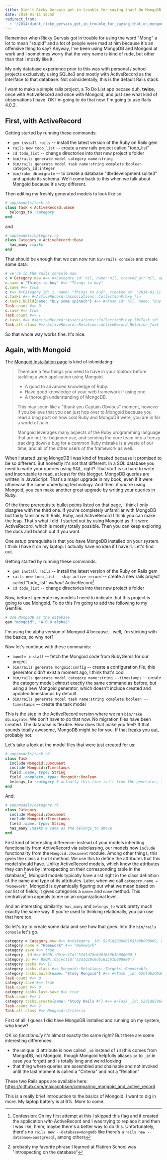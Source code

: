 ```yaml
---
title: Didn't Ricky Gervais get in trouble for saying that? On MongoDB
date: 2014-01-11 18:52
redirect_from:
  - '/2014/didnt_ricky_gervais_get_in_trouble_for_saying_that_on_mongodb'
---
```


Remember when Ricky Gervais got in trouble for using the word "Mong" a lot to mean "stupid" and a lot of people were mad at him because it's an offensive thing to say? Anyway, I've been using MongoDB and Mongoid at work and I sometimes worry that the very name is kind of rude, but other than that I mostly like it.

My only database experience prior to this was with personal / school projects exclusively using SQLite3 and mostly with ActiveRecord as the interface to that database. Not coincidentally, this is the default Rails stack.

I want to make a simple rails project, a To Do List app becase duh, **twice**, once with ActiveRecord and once with Mongoid, and just see what kind of observations I have. OK I'm going to do that now. I'm going to use Rails 4.0.2.

## First, with ActiveRecord

Getting started by running these commands:

* `gem install rails` -- install the latest version of the Ruby on Rails gem
* `rails new todo_list` -- create a new rails project called "todo_list"
* `cd todo_list` -- change directories into that new project's folder
* `bin/rails generate model category name:string`
* `bin/rails generate model task name:string complete:boolean category_id:integer`
* `bin/rake db:migrate` -- to create a database "db/development.sqlite3" and update its schema. We'll come back to this when we talk about Mongoid because it's *way* different.

Then editing my freshly generated models to look like so:

```ruby
# app/models/task.rb
class Task < ActiveRecord::Base
  belongs_to :category
end
```

and

```ruby
# app/models/category.rb
class Category < ActiveRecord::Base
  has_many :tasks
end
```

That should be enough that we can now run `bin/rails console` and create some data:

```ruby
# we're in the rails console now
c = Category.new #=> #<Category id: nil, name: nil, created_at: nil, updated_at: nil>
c.name = "Things to buy" #=> "Things to buy"
c.save #=> true
c #=> #<Category id: 1, name: "Things to buy", created_at: "2014-01-11 22:10:47", updated_at: "2014-01-11 22:10:47">
c.tasks #=> #<ActiveRecord::Associations::CollectionProxy []>
c.tasks.build(name: "Buy some spinach") #=> #<Task id: nil, name: "Buy some spinach", complete: nil, category_id: 1, created_at: nil, updated_at: nil>
Task.count #=> 0
c.save #=> true
Task.count #=> 1
c.tasks #=> #<ActiveRecord::Associations::CollectionProxy [#<Task id: 1, name: "Buy some spinach", complete: nil, category_id: 1, created_at: "2014-01-11 22:22:24", updated_at: "2014-01-11 22:22:24">]>
Task.all.class #=> ActiveRecord::Relation::ActiveRecord_Relation_Task
```

So that whole way works fine. It's nice.

## Again, with Mongoid

The [Mongoid Installation page][] is kind of intimidating:

[Mongoid Installation page]: http://mongoid.org/en/mongoid/docs/installation.html#prerequisites

> There are a few things you need to have in your toolbox before tackling a web application using Mongoid.
>
> * A good to advanced knowledge of Ruby.
> * Have good knowledge of your web framework if using one.
> * A thorough understanding of MongoDB.
>
>This may seem like a "thank you Captain Obvious" moment, however if you believe that you can just hop over to Mongoid because you read a blog post on how cool Ruby and MongoDB were, you are in for a world of pain.
>
>Mongoid leverages many aspects of the Ruby programming language that are not for beginner use, and sending the core team into a frenzy tracking down a bug for a common Ruby mistake is a waste of our time, and all of the other users of the framework as well.

When I started using MongoDB I was kind of freaked because it promised to be so different. But honestly it's not that different. In a SQL database you need to write your queries using SQL, right? That stuff is so hard to write and inscrutable to read, at least for this blogger. MongoDB queries are written in JavaScript. That's a major upgrade in my book, even if it were otherwise the same underlying technology. And then, if you're using Mongoid, you can make another great upgrade by writing your queries in Ruby.

Of the three prerequisite bullet points listed on that page, I think I only disagree with the third one. If you're completely unfamiliar with MongoDB but fairly familiar with Rails, Ruby, and ActiveRecord I think you can make the leap. That's what I did. I started out by using Mongoid as if it were ActiveRecord, which is mostly totally possible. Then you can keep exploring the docs and branch out if you want.

One *setup* prerequisite is that you have MongoDB installed on your system. I think I have it on my laptop. I actually have no idea if I have it. Let's find out.

Getting started by running these commands:

* `gem install rails` -- install the latest version of the Ruby on Rails gem
* `rails new todo_list --skip-active-record` -- create a new rails project called "todo_list" *without* ActiveRecord[^confession]
* `cd todo_list` -- change directories into that new project's folder

[^confession]: Confession: On my first attempt at this I skipped this flag and it created the application *with* ActiveRecord and I was trying to replace it and then I was like, hmm, maybe there's a better way to do this. Unfortunately, there's no `rails new --database=mongodb` like there's a `rails new --database=postgresql`, among others

Now, before I generate my models I need to indicate that this project is going to use Mongoid. To do this I'm going to add the following to my Gemfile:

```ruby
# Use MongoDB as the database
gem "mongoid", "4.0.0.alpha2"
```

I'm using the alpha version of Mongoid 4 because... well, I'm sticking with the basics, so why not?

Now let's continue with these commands:

* `bundle install` -- fetch the Mongoid code from RubyGems for our project
* `bin/rails generate mongoid:config` -- create a configuration file; this generator didn't exist a moment ago, I think that's cool
* `bin/rails generate model category name:string --timestamps` -- create the category model; *almost* exactly the same command as before, but using a new Mongoid generator, which doesn't include created and updated timestamps by default
* `bin/rails generate model task name:string complete:boolean --timestamps` -- create the task model

This is the step in the ActiveRecord version where we ran `bin/rake db:migrate`. We don't have to do that now. No migration files have been created. The database is flexible. How does that make you feel? If that sounds totally awesome, MongoDB might be for you. If that [freaks][] you [out][], probably not.

[freaks]: https://twitter.com/jcoglan/status/419164746663731202
[out]: https://twitter.com/jcoglan/status/419165559452749825

Let's take a look at the model files that were just created for us:

```ruby
# app/models/task.rb
class Task
  include Mongoid::Document
  include Mongoid::Timestamps
  field :name, type: String
  field :complete, type: Mongoid::Boolean
  belongs_to :category # actually this line isn't from the generator, I just added it
end
```

And:

```ruby
# app/models/category.rb
class Category
  include Mongoid::Document
  include Mongoid::Timestamps
  field :name, type: String
  has_many :tasks # same as the belongs_to above
end
```

First kind of interesting difference: instead of your models inheriting functionality from ActiveRecord via subclassing, our models now `include` functionality from the `Mongoid::Document` module. Among other things, this gives the class a `field` method. We use this to define the attributes that this model should have. Unlike ActiveRecord models, which know the attributes they can have by introspecting on their corresponding table in the database[^introspective], Mongoid models typically have a list right in the class definition of the name and type of its attributes. Later, when we call `category.name = "Homework"`, Mongoid is dynamically figuring out what we mean based on our list of fields; it gives categories a `name=` and `name` method. This centralization appeals to me on an organizational level.

[^introspective]: probably my favorite phrase I learned at Flatiron School was "introspecting on the database"

And an interesting similarity: `has_many` and `belongs_to` work pretty much exactly the same way. If you're used to thinking relationally, you can use that here too.

So let's try to create some data and see how that goes. Into the `bin/rails console` let's go.

```ruby
category = Category.new #=> #<Category _id: 52d1d2036d61633a9b000000, created_at: nil, updated_at: nil, name: nil>
category.name = "Homework" #=> "Homework"
category.save #=> true
category._id #=> BSON::ObjectId('52d1d29c6d61633b1b000000')
category.id #=> BSON::ObjectId('52d1d29c6d61633b1b000000')
category.tasks #=> []
category.tasks.class #=> Mongoid::Relations::Targets::Enumerable
category.tasks.build(name: "Study Mongoid") #=> #<Task _id: 52d1d62d6d61633c05000000, created_at: nil, updated_at: nil, name: "Study Mongoid", complete: nil, category_id: BSON::ObjectId('52d1d29c6d61633b1b000000')>
Task.count #=> 0
category.save #=> true
Task.count #=> 0
category.tasks.last.save #=> true
Task.count #=> 1
category.tasks.create(name: "Study Rails 4") #=> #<Task _id: 52d1d8596d61633cba040000, created_at: 2014-01-11 23:48:41 UTC, updated_at: 2014-01-11 23:48:41 UTC, name: "Study Rails 4", complete: nil, category_id: BSON::ObjectId('52d1d7696d61633cba010000')>
Task.count #=> 2
Task.all.class #=> Mongoid::Criteria
```

First of all: I guess I did have MongoDB installed and running on my system, who knew?

OK so *functionally* it's almost exactly the same right? But there are some interesting differences:

* the unique id attribute is now called `_id` instead of `id` (this comes from MongoDB, not Mongoid, though Mongoid helpfully aliases `id` to `_id` in case you forget) and is totally long and weird looking
* that thing where queries are assembled and chainable and not invoked until the last moment is called a "Criteria" and not a "Relation"

These two Rails apps are available here: <https://github.com/maxjacobson/comparing_mongoid_and_active_record>

This is a really brief introduction to the basics of Mongoid. I want to dig in more. My laptop battery is at 6%. More to come.
